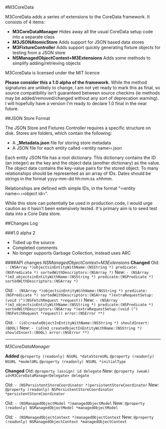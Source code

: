 #M3CoreData

M3CoreData adds a series of extensions to the CoreData framework. It consists of 4 items:

- **M3CoreDataManager** Hides away all the usual CoreData setup code into a separate class
- **M3JSONAtomicStore** Adds support for JSON based data stores
- **M3FixtureController** Adds support quickly generating fixture objects for testing from a JSON store
- **NSManagedObjectContext+M3Extensions** Adds some methods to simplify adding/retrieving objects

M3CoreData is licensed under the MIT licence

**Please consider this a 1.0 alpha of the framework.** While the method signatures are unlikely to change, I am not yet ready to mark this as final, so source compatibility isn't guaranteed between source checkins (ie methods may be added/removed/changed without any sort of deprecation warning). I will hopefully have a version I'm ready to declare 1.0 final in the near future.


##JSON Store Format

The JSON Store and Fixtures Controller requires a specific structure on disk. Stores are folders, which contain the following:

- A **_Metadata.json** file for storing store metadata
- A JSON file for each entity called ‹‹entity name››.json

Each entity JSON file has a root dictionary. This dictionary contains the ID (an integer) as the key and the object data (another dictionary) as the value. The object data contains the key-value pairs for the stored object. To many relationships should be represented as an array of IDs. Dates should be strings in the format yyyy-mm-dd hh:mm:ss ±hhmm.

Relationships are defined with simple IDs, in the format "‹‹entity name››.‹‹object id››".

While this store can potentially be used in production code, I would urge caution as it hasn't been extensively tested. It's primary aim is to seed test data into a Core Data store.

##Changes Log


###1.0 alpha 2
* Tidied up the source
* Completed comments
* No longer supports Garbage Collection, instead uses ARC

####API changes
_NSManagedObjectContext+M3Extensions_
**Changed**
Old: `- (NSArray *)objectsinEntityWithName:(NSString *) predicate:(NSPredicate *) sortedWithDescriptors:(NSArray *)`
New: `- (NSArray *)m3_objectsinEntityWithName:(NSString *) predicate:(NSPredicate *) sortedWithDescriptors:(NSArray *)`

Old: `- (NSArray *)objectsinEntityWithName:(NSString *) predicate:(NSPredicate *) sortedWithDescriptors:(NSArray *)extraRequestSetup:(void (^)(NSFetchRequest *request))`
New: `- (NSArray *)m3_objectsinEntityWithName:(NSString *) predicate:(NSPredicate *) sortedWithDescriptors:(NSArray *)extraRequestSetup:(void (^)(NSFetchRequest *request)) error:(NSError **)`

Old: `- (id)createObjectInEntityWithName:(NSString *) shouldInsert:(BOOL)`
New: `- (id)m3_createObjectInEntityWithName:(NSString *) shouldInsert:(BOOL) error:(NSError **)`

<hr/>

_M3CoreDataManager_

**Added**
`@property (readonly) NSURL *dataStoreURL`
`@property (readonly) NSURL *modelURL`
`@property (readonly) NSURL *initialType`

**Changed**
Old: `@property (assign) id delegate`
New: `@property (weak) id<M3CoreDataManagerDelegate> delegate`
	
Old: `- (NSPersistentStoreCoordinator *)persistentStoreCoordinator`
New: `@property (readonly) NSPersistentStoreCoordinator *persistentStoreCoordinator`

Old: `- (NSManagedObjectModel *)managedObjectModel`
New: `@property (readonly) NSManagedObjectModel *managedObjectModel`

Old: `- (NSManagedObjectContext *)managedObjectContext`
New: `@property (readonly) NSManagedObjectContext *managedObjectContext`

